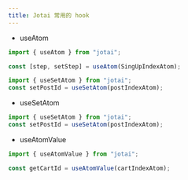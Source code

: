```yaml
---
title: Jotai 常用的 hook
---
```


- useAtom

```js
import { useAtom } from "jotai";

const [step, setStep] = useAtom(SingUpIndexAtom);
```

```js
import { useSetAtom } from "jotai";
const setPostId = useSetAtom(postIndexAtom);
```

- useSetAtom

```js
import { useSetAtom } from "jotai";
const setPostId = useSetAtom(postIndexAtom);
```

- useAtomValue

```js
import { useAtomValue } from "jotai";

const getCartId = useAtomValue(cartIndexAtom);
```
